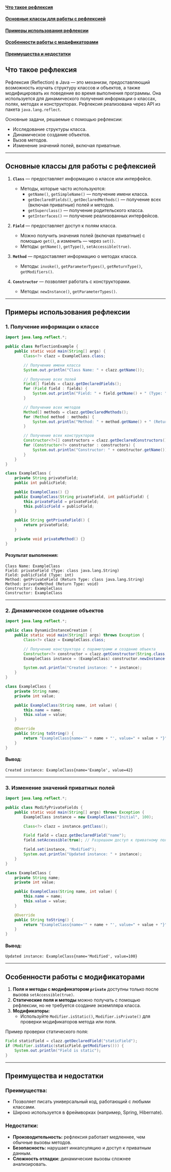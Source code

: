 #### [Что такое рефлексия](#Что-такое-рефлексия-1)
#### [Основные классы для работы с рефлексией](#Основные-классы-для-работы-с-рефлексией-1)
#### [Примеры использования рефлексии](#Примеры-использования-рефлексии-1)
#### [Особенности работы с модификаторами](#Особенности-работы-с-модификаторами-1)
#### [Преимущества и недостатки](#Преимущества-и-недостатки-1)

## Что такое рефлексия
Рефлексия (Reflection) в Java — это механизм, предоставляющий возможность изучать структуру классов и объектов, а также модифицировать их поведение во время выполнения программы. Она используется для динамического получения информации о классах, полях, методах и конструкторах. Рефлексия реализована через API из пакета `java.lang.reflect`.

Основные задачи, решаемые с помощью рефлексии:
- Исследование структуры класса.
- Динамическое создание объектов.
- Вызов методов.
- Изменение значений полей, включая приватные.

---

## Основные классы для работы с рефлексией

1. **`Class`** — предоставляет информацию о классе или интерфейсе.
    - Методы, которые часто используются:
        - `getName()`, `getSimpleName()` — получение имени класса.
        - `getDeclaredFields()`, `getDeclaredMethods()` — получение всех (включая приватные) полей и методов.
        - `getSuperclass()` — получение родительского класса.
        - `getInterfaces()` — получение реализованных интерфейсов.

2. **`Field`** — предоставляет доступ к полям класса.
    - Можно получить значения полей (включая приватные) с помощью `get()`, а изменить — через `set()`.
    - Методы: `getName()`, `getType()`, `setAccessible(true)`.

3. **`Method`** — предоставляет информацию о методах класса.
    - Методы: `invoke()`, `getParameterTypes()`, `getReturnType()`, `getModifiers()`.

4. **`Constructor`** — позволяет работать с конструкторами.
    - Методы: `newInstance()`, `getParameterTypes()`.

---

## Примеры использования рефлексии

### 1. Получение информации о классе

```java
import java.lang.reflect.*;

public class ReflectionExample {
    public static void main(String[] args) {
        Class<?> clazz = ExampleClass.class;

        // Получение имени класса
        System.out.println("Class Name: " + clazz.getName());

        // Получение всех полей
        Field[] fields = clazz.getDeclaredFields();
        for (Field field : fields) {
            System.out.println("Field: " + field.getName() + " (Type: " + field.getType() + ")");
        }

        // Получение всех методов
        Method[] methods = clazz.getDeclaredMethods();
        for (Method method : methods) {
            System.out.println("Method: " + method.getName() + " (Return Type: " + method.getReturnType() + ")");
        }

        // Получение всех конструкторов
        Constructor<?>[] constructors = clazz.getDeclaredConstructors();
        for (Constructor<?> constructor : constructors) {
            System.out.println("Constructor: " + constructor.getName());
        }
    }
}

class ExampleClass {
    private String privateField;
    public int publicField;

    public ExampleClass() {}
    public ExampleClass(String privateField, int publicField) {
        this.privateField = privateField;
        this.publicField = publicField;
    }

    public String getPrivateField() {
        return privateField;
    }

    private void privateMethod() {}
}
```

#### Результат выполнения:
```
Class Name: ExampleClass
Field: privateField (Type: class java.lang.String)
Field: publicField (Type: int)
Method: getPrivateField (Return Type: class java.lang.String)
Method: privateMethod (Return Type: void)
Constructor: ExampleClass
Constructor: ExampleClass
```

---

### 2. Динамическое создание объектов

```java
import java.lang.reflect.*;

public class DynamicInstanceCreation {
    public static void main(String[] args) throws Exception {
        Class<?> clazz = ExampleClass.class;

        // Получение конструктора с параметрами и создание объекта
        Constructor<?> constructor = clazz.getConstructor(String.class, int.class);
        ExampleClass instance = (ExampleClass) constructor.newInstance("Example", 42);

        System.out.println("Created instance: " + instance);
    }
}

class ExampleClass {
    private String name;
    private int value;

    public ExampleClass(String name, int value) {
        this.name = name;
        this.value = value;
    }

    @Override
    public String toString() {
        return "ExampleClass{name='" + name + "', value=" + value + "}";
    }
}
```

#### Вывод:
```
Created instance: ExampleClass{name='Example', value=42}
```

---

### 3. Изменение значений приватных полей

```java
import java.lang.reflect.*;

public class ModifyPrivateFields {
    public static void main(String[] args) throws Exception {
        ExampleClass instance = new ExampleClass("Initial", 100);

        Class<?> clazz = instance.getClass();

        Field field = clazz.getDeclaredField("name");
        field.setAccessible(true); // Разрешаем доступ к приватному полю

        field.set(instance, "Modified");
        System.out.println("Updated instance: " + instance);
    }
}

class ExampleClass {
    private String name;
    private int value;

    public ExampleClass(String name, int value) {
        this.name = name;
        this.value = value;
    }

    @Override
    public String toString() {
        return "ExampleClass{name='" + name + "', value=" + value + "}";
    }
}
```

#### Вывод:
```
Updated instance: ExampleClass{name='Modified', value=100}
```

---

## Особенности работы с модификаторами

1. **Поля и методы с модификатором `private`** доступны только после вызова `setAccessible(true)`.
2. **Статические поля и методы** можно получать с помощью рефлексии, но не требуется создание экземпляра класса.
3. **Модификаторы:**
    - Используйте `Modifier.isStatic()`, `Modifier.isPrivate()` для проверки модификаторов метода или поля.

Пример проверки статического поля:

```java
Field staticField = clazz.getDeclaredField("staticField");
if (Modifier.isStatic(staticField.getModifiers())) {
    System.out.println("Field is static");
}
```

---

## Преимущества и недостатки

### Преимущества:
- Позволяет писать универсальный код, работающий с любыми классами.
- Широко используется в фреймворках (например, Spring, Hibernate).

### Недостатки:
- **Производительность:** рефлексия работает медленнее, чем обычные вызовы методов.
- **Безопасность:** нарушает инкапсуляцию и доступ к приватным данным.
- **Сложность отладки:** динамические вызовы сложнее анализировать.

